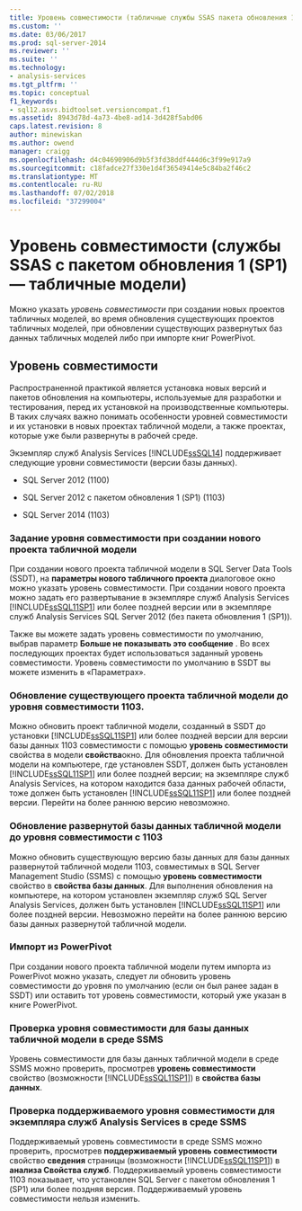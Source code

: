 ```yaml
---
title: Уровень совместимости (табличные службы SSAS пакета обновления 1) | Документация Майкрософт
ms.custom: ''
ms.date: 03/06/2017
ms.prod: sql-server-2014
ms.reviewer: ''
ms.suite: ''
ms.technology:
- analysis-services
ms.tgt_pltfrm: ''
ms.topic: conceptual
f1_keywords:
- sql12.asvs.bidtoolset.versioncompat.f1
ms.assetid: 8943d78d-4a73-4be8-ad14-3d428f5abd06
caps.latest.revision: 8
author: minewiskan
ms.author: owend
manager: craigg
ms.openlocfilehash: d4c04690906d9b5f3fd38ddf444d6c3f99e917a9
ms.sourcegitcommit: c18fadce27f330e1d4f36549414e5c84ba2f46c2
ms.translationtype: MT
ms.contentlocale: ru-RU
ms.lasthandoff: 07/02/2018
ms.locfileid: "37299004"
---
```

# <a name="compatibility-level-ssas-tabular-sp1"></a>Уровень совместимости (службы SSAS с пакетом обновления 1 (SP1) — табличные модели)
  Можно указать *уровень совместимости* при создании новых проектов табличных моделей, во время обновления существующих проектов табличных моделей, при обновлении существующих развернутых баз данных табличных моделей либо при импорте книг PowerPivot.  
  
## <a name="compatibility-level"></a>Уровень совместимости  
 Распространенной практикой является установка новых версий и пакетов обновления на компьютеры, используемые для разработки и тестирования, перед их установкой на производственные компьютеры. В таких случаях важно понимать особенности уровней совместимости и их установки в новых проектах табличной модели, а также проектах, которые уже были развернуты в рабочей среде.  
  
 Экземпляр служб Analysis Services [!INCLUDE[ssSQL14](../../includes/sssql14-md.md)] поддерживает следующие уровни совместимости (версии базы данных).  
  
-   SQL Server 2012 (1100)  
  
-   SQL Server 2012 с пакетом обновления 1 (SP1) (1103)  
  
-   SQL Server 2014 (1103)  
  
### <a name="set-compatibility-level-when-creating-a-new-tabular-model-project"></a>Задание уровня совместимости при создании нового проекта табличной модели  
 При создании нового проекта табличной модели в SQL Server Data Tools (SSDT), на **параметры нового табличного проекта** диалоговое окно можно указать уровень совместимости. При создании нового проекта можно задать его развертывание в экземпляре служб Analysis Services [!INCLUDE[ssSQL11SP1](../../includes/sssql11sp1-md.md)] или более поздней версии или в экземпляре служб Analysis Services SQL Server 2012 (без пакета обновления 1 (SP1)).  
  
 Также вы можете задать уровень совместимости по умолчанию, выбрав параметр **Больше не показывать это сообщение** . Во всех последующих проектах будет использоваться заданный уровень совместимости. Уровень совместимости по умолчанию в SSDT вы можете изменить в «Параметрах».  
  
### <a name="upgrade-an-existing-tabular-model-project-to-1103-compatibility-level"></a>Обновление существующего проекта табличной модели до уровня совместимости 1103.  
 Можно обновить проект табличной модели, созданный в SSDT до установки [!INCLUDE[ssSQL11SP1](../../includes/sssql11sp1-md.md)] или более поздней версии для версии базы данных 1103 совместимости с помощью **уровень совместимости** свойства в модели **свойства**окно. Для обновления проекта табличной модели на компьютере, где установлен SSDT, должен быть установлен [!INCLUDE[ssSQL11SP1](../../includes/sssql11sp1-md.md)] или более поздней версии; на экземпляре служб Analysis Services, на котором находится база данных рабочей области, тоже должен быть установлен [!INCLUDE[ssSQL11SP1](../../includes/sssql11sp1-md.md)] или более поздней версии. Перейти на более раннюю версию невозможно.  
  
### <a name="upgrade-a-deployed-tabular-model-database-to-1103-compatibility-level"></a>Обновление развернутой базы данных табличной модели до уровня совместимости с 1103  
 Можно обновить существующую версию базы данных для базы данных развернутой табличной модели 1103, совместимых в SQL Server Management Studio (SSMS) с помощью **уровень совместимости** свойство в **свойства базы данных**. Для выполнения обновления на компьютере, на котором установлен экземпляр служб SQL Server Analysis Services, должен быть установлен [!INCLUDE[ssSQL11SP1](../../includes/sssql11sp1-md.md)] или более поздней версии. Невозможно перейти на более раннюю версию базы данных развернутой табличной модели.  
  
### <a name="import-from-powerpivot"></a>Импорт из PowerPivot  
 При создании нового проекта табличной модели путем импорта из PowerPivot можно указать, следует ли обновить уровень совместимости до уровня по умолчанию (если он был ранее задан в SSDT) или оставить тот уровень совместимости, который уже указан в книге PowerPivot.  
  
### <a name="check-compatibility-level-for-a-tabular-model-database-in-ssms"></a>Проверка уровня совместимости для базы данных табличной модели в среде SSMS  
 Уровень совместимости для базы данных табличной модели в среде SSMS можно проверить, просмотрев **уровень совместимости** свойство (возможности [!INCLUDE[ssSQL11SP1](../../includes/sssql11sp1-md.md)]) в **свойства базы данных**.  
  
### <a name="check-supported-compatibility-level-for-an-analysis-services-instance-in-ssms"></a>Проверка поддерживаемого уровня совместимости для экземпляра служб Analysis Services в среде SSMS  
 Поддерживаемый уровень совместимости в среде SSMS можно проверить, просмотрев **поддерживаемый уровень совместимости** свойство **сведения** страницы (возможности [!INCLUDE[ssSQL11SP1](../../includes/sssql11sp1-md.md)]) в **анализа Свойства служб**. Поддерживаемый уровень совместимости 1103 показывает, что установлен SQL Server с пакетом обновления 1 (SP1) или более поздняя версия. Поддерживаемый уровень совместимости нельзя изменить.  
  
  

